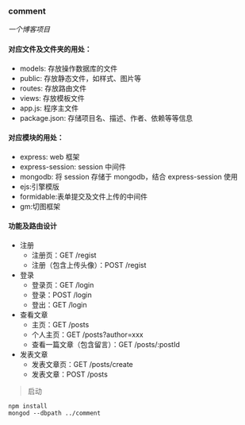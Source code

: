 ### comment

*一个博客项目*
#### 对应文件及文件夹的用处：
- models: 存放操作数据库的文件
- public: 存放静态文件，如样式、图片等
- routes: 存放路由文件
- views: 存放模板文件
- app.js: 程序主文件
- package.json: 存储项目名、描述、作者、依赖等等信息
#### 对应模块的用处：
- express: web 框架
- express-session: session 中间件
- mongodb: 将 session 存储于 mongodb，结合 express-session 使用
- ejs:引擎模版
- formidable:表单提交及文件上传的中间件
- gm:切图框架
#### 功能及路由设计

-    注册
       - 注册页：GET /regist
       - 注册（包含上传头像）：POST /regist
-    登录
       - 登录页：GET /login
       - 登录：POST /login
       - 登出：GET /login
-    查看文章
       - 主页：GET /posts
       - 个人主页：GET /posts?author=xxx
       - 查看一篇文章（包含留言）：GET /posts/:postId
-    发表文章
       - 发表文章页：GET /posts/create
       - 发表文章：POST /posts
> 启动

    npm install
    mongod --dbpath ../comment
